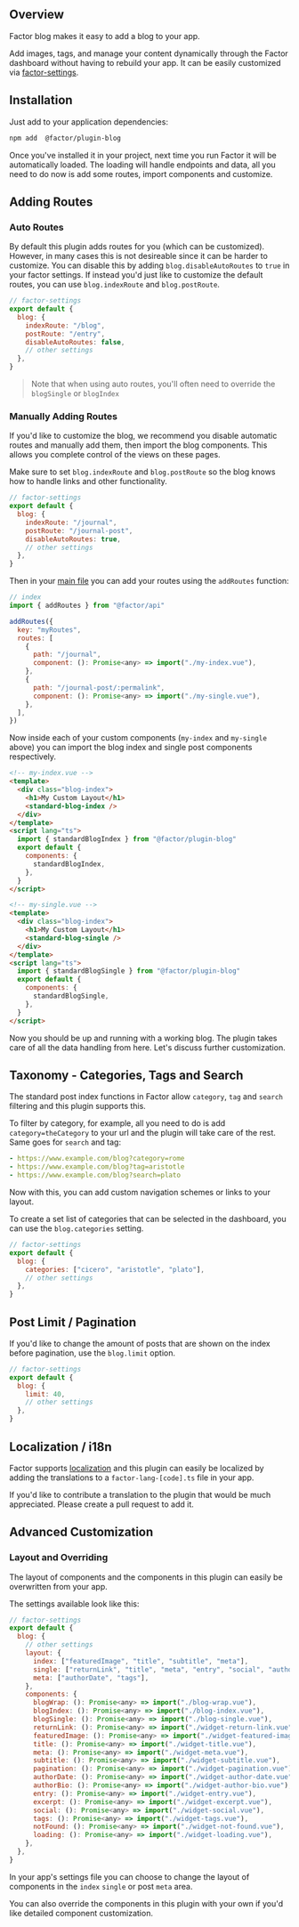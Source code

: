 ## Overview

Factor blog makes it easy to add a blog to your app.

Add images, tags, and manage your content dynamically through the Factor dashboard without having to rebuild your app. It can be easily customized via [factor-settings](https://factor.dev/docs/settings).

## Installation

Just add to your application dependencies:

```bash
npm add  @factor/plugin-blog
```

Once you've installed it in your project, next time you run Factor it will be automatically loaded. The loading will handle endpoints and data, all you need to do now is add some routes, import components and customize.

## Adding Routes

### Auto Routes

By default this plugin adds routes for you (which can be customized). However, in many cases this is not desireable since it can be harder to customize. You can disable this by adding `blog.disableAutoRoutes` to `true` in your factor settings. If instead you'd just like to customize the default routes, you can use `blog.indexRoute` and `blog.postRoute`.

```js
// factor-settings
export default {
  blog: {
    indexRoute: "/blog",
    postRoute: "/entry",
    disableAutoRoutes: false,
    // other settings
  },
}
```

> Note that when using auto routes, you'll often need to override the `blogSingle` or `blogIndex`

### Manually Adding Routes

If you'd like to customize the blog, we recommend you disable automatic routes and manually add them, then import the blog components. This allows you complete control of the views on these pages.

Make sure to set `blog.indexRoute` and `blog.postRoute` so the blog knows how to handle links and other functionality.

```js
// factor-settings
export default {
  blog: {
    indexRoute: "/journal",
    postRoute: "/journal-post",
    disableAutoRoutes: true,
    // other settings
  },
}
```

Then in your [main file](https://factor.dev/docs/main-files) you can add your routes using the `addRoutes` function:

```js
// index
import { addRoutes } from "@factor/api"

addRoutes({
  key: "myRoutes",
  routes: [
    {
      path: "/journal",
      component: (): Promise<any> => import("./my-index.vue"),
    },
    {
      path: "/journal-post/:permalink",
      component: (): Promise<any> => import("./my-single.vue"),
    },
  ],
})
```

Now inside each of your custom components (`my-index` and `my-single` above) you can import the blog index and single post components respectively.

```html
<!-- my-index.vue -->
<template>
  <div class="blog-index">
    <h1>My Custom Layout</h1>
    <standard-blog-index />
  </div>
</template>
<script lang="ts">
  import { standardBlogIndex } from "@factor/plugin-blog"
  export default {
    components: {
      standardBlogIndex,
    },
  }
</script>
```

```html
<!-- my-single.vue -->
<template>
  <div class="blog-index">
    <h1>My Custom Layout</h1>
    <standard-blog-single />
  </div>
</template>
<script lang="ts">
  import { standardBlogSingle } from "@factor/plugin-blog"
  export default {
    components: {
      standardBlogSingle,
    },
  }
</script>
```

Now you should be up and running with a working blog. The plugin takes care of all the data handling from here. Let's discuss further customization.

## Taxonomy - Categories, Tags and Search

The standard post index functions in Factor allow `category`, `tag` and `search` filtering and this plugin supports this.

To filter by category, for example, all you need to do is add `category=theCategory` to your url and the plugin will take care of the rest. Same goes for `search` and tag:

```yaml
- https://www.example.com/blog?category=rome
- https://www.example.com/blog?tag=aristotle
- https://www.example.com/blog?search=plato
```

Now with this, you can add custom navigation schemes or links to your layout.

To create a set list of categories that can be selected in the dashboard, you can use the `blog.categories` setting.

```js
// factor-settings
export default {
  blog: {
    categories: ["cicero", "aristotle", "plato"],
    // other settings
  },
}
```

## Post Limit / Pagination

If you'd like to change the amount of posts that are shown on the index before pagination, use the `blog.limit` option.

```js
// factor-settings
export default {
  blog: {
    limit: 40,
    // other settings
  },
}
```

## Localization / i18n

Factor supports [localization](./docs/localization) and this plugin can easily be localized by adding the translations to a `factor-lang-[code].ts` file in your app.

If you'd like to contribute a translation to the plugin that would be much appreciated. Please create a pull request to add it.

## Advanced Customization

### Layout and Overriding

The layout of components and the components in this plugin can easily be overwritten from your app.

The settings available look like this:

```js
// factor-settings
export default {
  blog: {
    // other settings
    layout: {
      index: ["featuredImage", "title", "subtitle", "meta"],
      single: ["returnLink", "title", "meta", "entry", "social", "authorBio"],
      meta: ["authorDate", "tags"],
    },
    components: {
      blogWrap: (): Promise<any> => import("./blog-wrap.vue"),
      blogIndex: (): Promise<any> => import("./blog-index.vue"),
      blogSingle: (): Promise<any> => import("./blog-single.vue"),
      returnLink: (): Promise<any> => import("./widget-return-link.vue"),
      featuredImage: (): Promise<any> => import("./widget-featured-image.vue"),
      title: (): Promise<any> => import("./widget-title.vue"),
      meta: (): Promise<any> => import("./widget-meta.vue"),
      subtitle: (): Promise<any> => import("./widget-subtitle.vue"),
      pagination: (): Promise<any> => import("./widget-pagination.vue"),
      authorDate: (): Promise<any> => import("./widget-author-date.vue"),
      authorBio: (): Promise<any> => import("./widget-author-bio.vue"),
      entry: (): Promise<any> => import("./widget-entry.vue"),
      excerpt: (): Promise<any> => import("./widget-excerpt.vue"),
      social: (): Promise<any> => import("./widget-social.vue"),
      tags: (): Promise<any> => import("./widget-tags.vue"),
      notFound: (): Promise<any> => import("./widget-not-found.vue"),
      loading: (): Promise<any> => import("./widget-loading.vue"),
    },
  },
}
```

In your app's settings file you can choose to change the layout of components in the `index` `single` or post `meta` area.

You can also override the components in this plugin with your own if you'd like detailed component customization.
